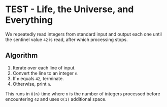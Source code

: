 # TEST - Life, the Universe, and Everything

We repeatedly read integers from standard input and output each one until the sentinel value `42` is read, after which processing stops.

## Algorithm
1. Iterate over each line of input.
2. Convert the line to an integer `n`.
3. If `n` equals `42`, terminate.
4. Otherwise, print `n`.

This runs in `O(n)` time where `n` is the number of integers processed before encountering `42` and uses `O(1)` additional space.
